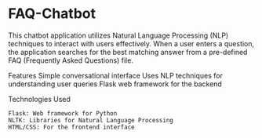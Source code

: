 # FAQ-Chatbot
This chatbot application utilizes Natural Language Processing (NLP) techniques to interact with users effectively. When a user enters a question, the application searches for the best matching answer from a pre-defined FAQ (Frequently Asked Questions) file.

Features
    Simple conversational interface
    Uses NLP techniques for understanding user queries
    Flask web framework for the backend

Technologies Used

    Flask: Web framework for Python
    NLTK: Libraries for Natural Language Processing
    HTML/CSS: For the frontend interface 
